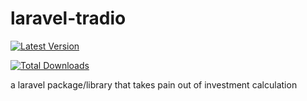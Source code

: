 # laravel-tradio

[![Latest Version](https://img.shields.io/github/release/bcoded200/laravel-tradio.svg?style=flat-square)](https://github.com/bcoded200/laravel-tradio/releases)

[![Total Downloads](https://img.shields.io/packagist/dt/bcoded200/laravel-tradio.svg?style=flat-square)](https://packagist.org/packages/laraveltradio/calculator)



a laravel package/library  that takes pain out of investment calculation
